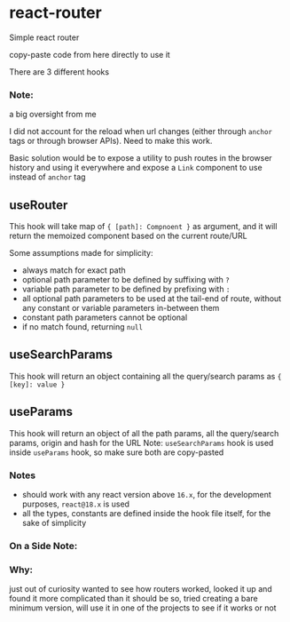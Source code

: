 # react-router

Simple react router

copy-paste code from here directly to use it

There are 3 different hooks

### Note:

a big oversight from me

I did not account for the reload when url changes (either through `anchor` tags or through browser APIs). Need to make this work.

Basic solution would be to expose a utility to push routes in the browser history and using it everywhere and expose a `Link` component to use instead of `anchor` tag

## useRouter

This hook will take map of `{ [path]: Compnoent }` as argument, and it will return the memoized component based on the current route/URL

Some assumptions made for simplicity:

- always match for exact path
- optional path parameter to be defined by suffixing with `?`
- variable path parameter to be defined by prefixing with `:`
- all optional path parameters to be used at the tail-end of route, without any constant or variable parameters in-between them
- constant path parameters cannot be optional
- if no match found, returning `null`

## useSearchParams

This hook will return an object containing all the query/search params as `{ [key]: value }`

## useParams

This hook will return an object of all the path params, all the query/search params, origin and hash for the URL
Note: `useSearchParams` hook is used inside `useParams` hook, so make sure both are copy-pasted

### Notes

- should work with any react version above `16.x`, for the development purposes, `react@18.x` is used
- all the types, constants are defined inside the hook file itself, for the sake of simplicity

### On a Side Note:

### Why:

just out of curiosity
wanted to see how routers worked, looked it up and found it more complicated than it should be
so, tried creating a bare minimum version, will use it in one of the projects to see if it works or not
